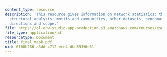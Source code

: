 ```yaml
---
content_type: resource
description: 'This resource gives information on network statistics: the usual suspects,
  structural analysis: motifs and communities, other datasets, benchmarking, and future
  directions and scope.'
file: https://ol-ocw-studio-app-production.s3.amazonaws.com/courses/esd-342-advanced-system-architecture-spring-2006/6108b266a3ddc712ece4dbd89396d61f_final_mapk.pdf
file_type: application/pdf
resourcetype: Document
title: final_mapk.pdf
uid: 6108b266-a3dd-c712-ece4-dbd89396d61f
---
```

